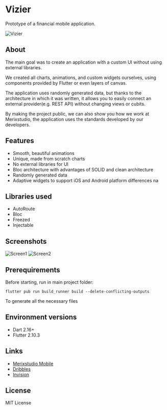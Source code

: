 # Vizier
Prototype of a financial mobile application.

![Vizier](https://cdn.dribbble.com/users/2041249/screenshots/16827492/media/986a5e3073542c34840e3cf8350961ab.jpg?compress=1&resize=1200x900&vertical=top)
## About
The main goal was to create an application with a custom UI without using external libraries.

We created all charts, animations, and custom widgets ourselves, using components provided by Flutter or even layers of canvas.

The application uses randomly generated data, but thanks to the architecture in which it was written, it allows you to easily connect an external provider(e.g. REST API) without changing views or cubits.

By making the project public, we can also show you how we work at Merixstudio, the application uses the standards developed by our developers.

## Features
- Smooth, beautiful animations
- Unique, made from scratch charts
- No external libraries for UI
- Bloc architecture with advantages of SOLID and clean architecture
- Randomly generated data
- Adaptive widgets to support iOS and Android platform differences
na
## Libraries used
- AutoRoute
- Bloc
- Freezed
- Injectable

## Screenshots
![Screen1](https://cdn.dribbble.com/users/2041249/screenshots/16233930/media/8470baa5a4b7cef8fc4d19321e67bffb.png?compress=1&resize=1200x900&vertical=top)
![Screen2](https://cdn.dribbble.com/users/3516795/screenshots/16448643/media/137557238a9bbad7eb472ce05a80bd52.png?compress=1&resize=1200x900&vertical=top)

## Prerequirements
Before starting, run in main project folder:

`flutter pub run build_runner build --delete-conflicting-outputs`

To generate all the necessary files
## Environment versions
- Dart 2.16+
- Flutter 2.10.3

## Links
- [Merixstudio Mobile](https://www.merixstudio.com/services/mobile-app-development/)
- [Dribbles](https://dribbble.com/Merixstudio/projects/5011721-Vizier)
- [Invision](https://projects.invisionapp.com/share/4A10C0E0W629#/screens)

## License
MIT License
